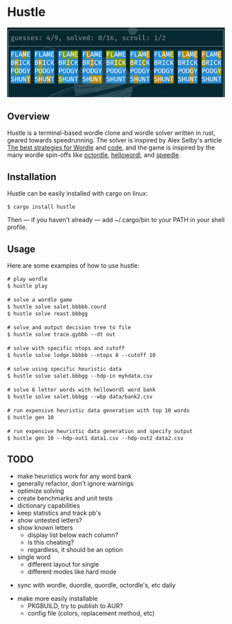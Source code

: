 # Hustle
![preview](data/preview.png)

## Overview
Hustle is a terminal-based wordle clone and wordle solver written in
rust, geared towards speedrunning. The solver is inspired by Alex
Selby's article [The best strategies for
Wordle](http://sonorouschocolate.com/notes/index.php/The_best_strategies_for_Wordle)
and [code](https://github.com/alex1770/wordle), and the game is
inspired by the many wordle spin-offs like
[octordle](https://octordle.com),
[hellowordl](https://hellowordl.net), and
[speedle](https://tck.mn/speedle/).

## Installation
Hustle can be easily installed with cargo on linux:
```
$ cargo install hustle
```
Then — if you haven't already — add ~/.cargo/bin to your PATH in your
shell profile.

## Usage
Here are some examples of how to use hustle:
```
# play wordle
$ hustle play

# solve a wordle game
$ hustle solve salet.bbbbb.courd
$ hustle solve reast.bbbgg

# solve and output decision tree to file
$ hustle solve trace.gybbb --dt out

# solve with specific ntops and cutoff
$ hustle solve lodge.bbbbb --ntops 8 --cutoff 10

# solve using specific heuristic data
$ hustle solve salet.bbbgg --hdp-in myhdata.csv

# solve 6 letter words with hellowordl word bank
$ hustle solve salet.bbbgg --wbp data/bank2.csv

# run expensive heuristic data generation with top 10 words
$ hustle gen 10

# run expensive heuristic data generation and specify output
$ hustle gen 10 --hdp-out1 data1.csv --hdp-out2 data2.csv
```

## TODO
* make heuristics work for any word bank
* generally refactor, don't ignore warnings
* optimize solving
* create benchmarks and unit tests
* dictionary capabilities
* keep statistics and track pb's
* show untested letters?
* show known letters
  - display list below each column?
  - is this cheating?
  - regardless, it should be an option
* single word
  - different layout for single
  - different modes like hard mode
- sync with wordle, duordle, quordle, octordle's, etc daily
* make more easily installable
  - PKGBUILD, try to publish to AUR?
  - config file (colors, replacement method, etc)
